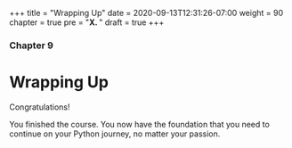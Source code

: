 +++
title = "Wrapping Up"
date = 2020-09-13T12:31:26-07:00
weight = 90
chapter = true
pre = "<b>X. </b>"
draft = true
+++

### Chapter 9

# Wrapping Up

Congratulations! 

You finished the course. You now have the foundation that you need to continue on your Python journey, no matter your passion.
